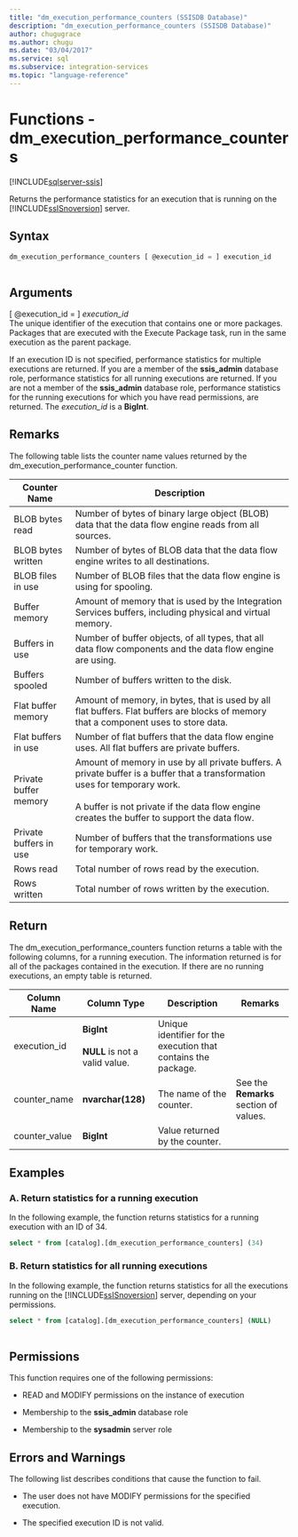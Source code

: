 ```yaml
---
title: "dm_execution_performance_counters (SSISDB Database)"
description: "dm_execution_performance_counters (SSISDB Database)"
author: chugugrace
ms.author: chugu
ms.date: "03/04/2017"
ms.service: sql
ms.subservice: integration-services
ms.topic: "language-reference"
---
```

# Functions - dm_execution_performance_counters

[!INCLUDE[sqlserver-ssis](../includes/applies-to-version/sqlserver-ssis.md)]

  Returns the performance statistics for an execution that is running on the [!INCLUDE[ssISnoversion](../includes/ssisnoversion-md.md)] server.  
  
## Syntax  
  
```sql  
dm_execution_performance_counters [ @execution_id = ] execution_id  
  
```  
  
## Arguments  
 [ @execution_id = ] *execution_id*  
 The unique identifier of the execution that contains one or more packages. Packages that are executed with the Execute Package task, run in the same execution as the parent package.  
  
 If an execution ID is not specified, performance statistics for multiple executions are returned. If you are a member of the **ssis_admin** database role, performance statistics for all running executions are returned.  If you are not a member of the **ssis_admin** database role, performance statistics for the running executions for which you have read permissions, are returned. The *execution_id* is a **BigInt**.  
  
## Remarks  
 The following table lists the counter name values returned by the dm_execution_performance_counter function.  
  
|Counter Name|Description|  
|------------------|-----------------|  
|BLOB bytes read|Number of bytes of binary large object (BLOB) data that the data flow engine reads from all sources.|  
|BLOB bytes written|Number of bytes of BLOB data that the data flow engine writes to all destinations.|  
|BLOB files in use|Number of BLOB files that the data flow engine is using for spooling.|  
|Buffer memory|Amount of memory that is used by the Integration Services buffers, including physical and virtual memory.|  
|Buffers in use|Number of buffer objects, of all types, that all data flow components and the data flow engine are using.|  
|Buffers spooled|Number of buffers written to the disk.|  
|Flat buffer memory|Amount of memory, in bytes, that is used by all flat buffers. Flat buffers are blocks of memory that a component uses to store data.|  
|Flat buffers in use|Number of flat buffers that the data flow engine uses. All flat buffers are private buffers.|  
|Private buffer memory|Amount of memory in use by all private buffers. A private buffer is a buffer that a transformation uses for temporary work.<br /><br /> A buffer is not private if the data flow engine creates the buffer to support the data flow.|  
|Private buffers in use|Number of buffers that the transformations use for temporary work.|  
|Rows read|Total number of rows read by the execution.|  
|Rows written|Total number of rows written by the execution.|  
  
## Return  
 The dm_execution_performance_counters function returns a table with the following columns, for a running execution. The information returned is for all of the packages contained in the execution. If there are no running executions, an empty table is returned.  
  
|Column Name|Column Type|Description|Remarks|  
|-----------------|-----------------|-----------------|-------------|  
|execution_id|**BigInt**<br /><br /> **NULL** is not a valid value.|Unique identifier for the execution that contains the package.||  
|counter_name|**nvarchar(128)**|The name of the counter.|See the **Remarks** section of values.|  
|counter_value|**BigInt**|Value returned by the counter.||  
  
## Examples  

### A. Return statistics for a running execution

 In the following example, the function returns statistics for a running execution with an ID of 34.  
  
```sql
select * from [catalog].[dm_execution_performance_counters] (34)  
```  
  
### B. Return statistics for all running executions

 In the following example, the function returns statistics for all the executions running on the [!INCLUDE[ssISnoversion](../includes/ssisnoversion-md.md)] server, depending on your permissions.  
  
```sql
select * from [catalog].[dm_execution_performance_counters] (NULL)  
  
```  
  
## Permissions  
 This function requires one of the following permissions:  
  
-   READ and MODIFY permissions on the instance of execution  
  
-   Membership to the **ssis_admin** database role  
  
-   Membership to the **sysadmin** server role  
  
## Errors and Warnings  
 The following list describes conditions that cause the function to fail.  
  
-   The user does not have MODIFY permissions for the specified execution.  
  
-   The specified execution ID is not valid.  
  
  
